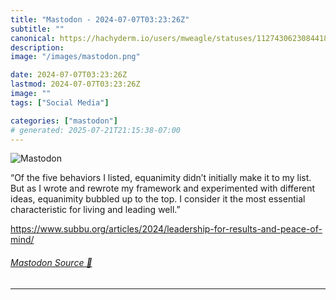 ```yaml
---
title: "Mastodon - 2024-07-07T03:23:26Z"
subtitle: ""
canonical: https://hachyderm.io/users/mweagle/statuses/112743062308441849
description:
image: "/images/mastodon.png"

date: 2024-07-07T03:23:26Z
lastmod: 2024-07-07T03:23:26Z
image: ""
tags: ["Social Media"]

categories: ["mastodon"]
# generated: 2025-07-21T21:15:38-07:00
---
```

![Mastodon](/images/mastodon.png)

<p>“Of the five behaviors I listed, equanimity didn’t initially make it to my list. But as I wrote and rewrote my framework and experimented with different ideas, equanimity bubbled up to the top. I consider it the most essential characteristic for living and leading well.”</p><p><a href="https://www.subbu.org/articles/2024/leadership-for-results-and-peace-of-mind/" target="_blank" rel="nofollow noopener noreferrer" translate="no"><span class="invisible">https://www.</span><span class="ellipsis">subbu.org/articles/2024/leader</span><span class="invisible">ship-for-results-and-peace-of-mind/</span></a></p>


###### [Mastodon Source 🐘](https://hachyderm.io/@mweagle/112743062308441849)

___
